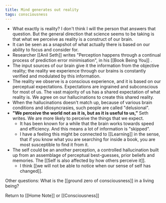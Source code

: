 ```yaml
---
title: Mind generates out reality 
tags: consciousness
---
```


- What exactly is reality? I don't think I will the person that answers that question. But the general direction that science seems to be taking is that what we perceive as reality is a construct of our brain.
- It can be seen as a snapshot of what actually there is based on our ability to focus and consider for.
- Researcher [[Anil Seth]] writes "Perception happens through a continual process of prediction error minimisation", in his [[Book Being You]] .
- The input sources of our brain give it the information from the objective reality; the reality we experience through our brains is constantly verified and modulated by this information.
- The reality we observe is a conscious experience, and it is based on our perceptual expectations. Expectations are ingrained and subconscious for most of us. The vast majority of us has a shared expectation of what reality is. We agree on our hallucinations to create this shared reality.
- When the hallucinations doesn't match up, because of various brain conditions and idiosyncrasies, such people are called "delusional".
- **"We perceive the world not as it is, but as it is useful to us,”** Seth writes. We are more likely to perceive the things that we expect.
	- It has been known for a while that the brain works towards speed and efficiency. And this means a lot of information is "skipped".
	- I have a feeling this might be connected to [[Learning]] in the sense, that if you know what you are searching for inside a book, you are most susceptible to find it from it.
- The self could be an another perception, a controlled hallucination built up from an assemblage of perceptual best-guesses, prior beliefs and memories. The [[Self is also affected by how others perceive it]].
	- I  think [[we will not be able to notice when our sense of self has changed]].






















Other questions: What is the [[ground zero of consciousness]] in a living being?

Return to [[Home Note]] or [[Consciousness]]